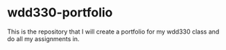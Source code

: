 # wdd330-portfolio
This is the repository that I will create a portfolio for my wdd330 class and do all my assignments in.
